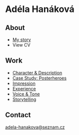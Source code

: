 # Adéla Hanáková

## About

- [My story](https://adehan.github.io/english-for-designers/03-aboutness/index)
- View CV

## Work
- [Character & Description](https://github.com/adehan/english-for-designers/blob/main/01-character-description/index.md)
- [Case Study: Posterheroes](https://adehan.github.io/english-for-designers/03-aboutness/case-study.html)
- [Impression](https://adehan.github.io/english-for-designers/02-impression/index)
- [Experience](https://adehan.github.io/english-for-designers/04-experience/)
- [Voice & Tone](https://adehan.github.io/english-for-designers/05-voice-tone/index)
- [Storytelling](https://adehan.github.io/english-for-designers/06-storytelling/)

## Contact

adela-hanakova@seznam.cz
